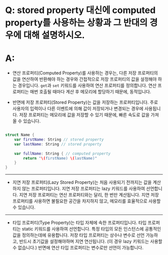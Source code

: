 # Q: stored property 대신에 computed property를 사용하는 상황과 그 반대의 경우에 대해 설명하시오.

# A: 

* 연산 프로퍼티(Computed Property)를 사용하는 경우는, 다른 저장 프로퍼티의 값을 연산하여 반환해야 하는 경우와 간접적으로 저장 프로퍼티의 값을 설정해야 하는 경우입니다. `get`과 `set` 키워드를 사용하여 연산 프로퍼티를 정의합니다. 연산 프로퍼티는 매번 호출될 때마다 계산 후 메모리에 할당하기 때문에, 동적입니다.


* 반면에 저장 프로퍼티(Stored Property)는 값을 저장하는 프로퍼티입니다. 주로 사용자의 입력이나 다른 이벤트에 의해 값이 저장되거나 변경되는 경우에 사용됩니다. 저장 프로퍼티는 메모리에 값을 저장할 수 있기 때문에, 빠른 속도로 값을 가져올 수 있습니다.

```swift

struct Name {
    var firstName: String // stored property
    var lastName: String // stored property
    
    var fullName: String { // computed property
        return "\(firstName) \(lastName)"
    }
}
```

---

* 지연 저장 프로퍼티(Lazy Stored Property)는 처음 사용되기 전까지는 값을 계산하지 않는 프로퍼티입니다. 지연 저장 프로퍼티는 lazy 키워드를 사용하여 선언합니다. 지연 저장 프로퍼티는 연산 프로퍼티와는 달리, 한 번만 계산됩니다. 지연 저장 프로퍼티를 사용하면 불필요한 공간을 차지하지 않고, 메모리를 효율적으로 사용할 수 있습니다.

---

* 타입 프로퍼티(Type Property)는 타입 자체에 속한 프로퍼티입니다. 타입 프로퍼티는 static 키워드를 사용하여 선언합니다. 특정 타입의 모든 인스턴스에 공통적인 값을 정의하는데에 유용합니다.
저장 타입 프로퍼티는 상수나 변수로 선언 가능하고, 반드시 초기값을 설정해야하며 지연 연산됩니다. (이 경우 lazy 키워드는 사용할 수 없습니다.) 반면애 연산 타입 프로퍼티는 변수로만 선언이 가능합니다.



